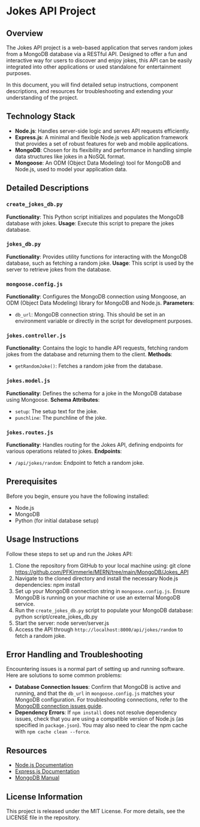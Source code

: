 # Jokes API Project

## Overview
The Jokes API project is a web-based application that serves random jokes from a MongoDB database via a RESTful API. Designed to offer a fun and interactive way for users to discover and enjoy jokes, this API can be easily integrated into other applications or used standalone for entertainment purposes.

In this document, you will find detailed setup instructions, component descriptions, and resources for troubleshooting and extending your understanding of the project.

## Technology Stack
- **Node.js**: Handles server-side logic and serves API requests efficiently.
- **Express.js**: A minimal and flexible Node.js web application framework that provides a set of robust features for web and mobile applications.
- **MongoDB**: Chosen for its flexibility and performance in handling simple data structures like jokes in a NoSQL format.
- **Mongoose**: An ODM (Object Data Modeling) tool for MongoDB and Node.js, used to model your application data.


## Detailed Descriptions
### `create_jokes_db.py`
**Functionality**: This Python script initializes and populates the MongoDB database with jokes.
**Usage**: Execute this script to prepare the jokes database.

### `jokes_db.py`
**Functionality**: Provides utility functions for interacting with the MongoDB database, such as fetching a random joke.
**Usage**: This script is used by the server to retrieve jokes from the database.

### `mongoose.config.js`
**Functionality**: Configures the MongoDB connection using Mongoose, an ODM (Object Data Modeling) library for MongoDB and Node.js.
**Parameters**:
- `db_url`: MongoDB connection string. This should be set in an environment variable or directly in the script for development purposes.

### `jokes.controller.js`
**Functionality**: Contains the logic to handle API requests, fetching random jokes from the database and returning them to the client.
**Methods**:
- `getRandomJoke()`: Fetches a random joke from the database.

### `jokes.model.js`
**Functionality**: Defines the schema for a joke in the MongoDB database using Mongoose.
**Schema Attributes**:
- `setup`: The setup text for the joke.
- `punchline`: The punchline of the joke.

### `jokes.routes.js`
**Functionality**: Handles routing for the Jokes API, defining endpoints for various operations related to jokes.
**Endpoints**:
- `/api/jokes/random`: Endpoint to fetch a random joke.

## Prerequisites
Before you begin, ensure you have the following installed:
- Node.js
- MongoDB
- Python (for initial database setup)

## Usage Instructions
Follow these steps to set up and run the Jokes API:
1. Clone the repository from GitHub to your local machine using: git clone https://github.com/PFKimmerle/MERN/tree/main/MongoDB/Jokes_API
2. Navigate to the cloned directory and install the necessary Node.js dependencies: npm install
3. Set up your MongoDB connection string in `mongoose.config.js`. Ensure MongoDB is running on your machine or use an external MongoDB service.
4. Run the `create_jokes_db.py` script to populate your MongoDB database: python script/create_jokes_db.py
5. Start the server: node server/server.js
6. Access the API through `http://localhost:8000/api/jokes/random` to fetch a random joke.

## Error Handling and Troubleshooting
Encountering issues is a normal part of setting up and running software. Here are solutions to some common problems:
- **Database Connection Issues**: Confirm that MongoDB is active and running, and that the `db_url` in `mongoose.config.js` matches your MongoDB configuration. For troubleshooting connections, refer to the [MongoDB connection issues guide](https://docs.mongodb.com/manual/troubleshooting/).
- **Dependency Errors**: If `npm install` does not resolve dependency issues, check that you are using a compatible version of Node.js (as specified in `package.json`). You may also need to clear the npm cache with `npm cache clean --force`.


## Resources
- [Node.js Documentation](https://nodejs.org/en/docs/)
- [Express.js Documentation](https://expressjs.com/en/starter/installing.html)
- [MongoDB Manual](https://docs.mongodb.com/manual/)

## License Information
This project is released under the MIT License. For more details, see the LICENSE file in the repository.




